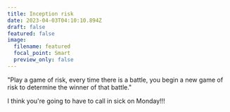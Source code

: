```yaml
---
title: Inception risk
date: 2023-04-03T04:10:10.894Z
draft: false
featured: false
image:
  filename: featured
  focal_point: Smart
  preview_only: false
---
```

"P﻿lay a game of risk, every time there is a battle, you begin a new game of risk to determine the winner of that battle."

I﻿ think you're going to have to call in sick on Monday!!!